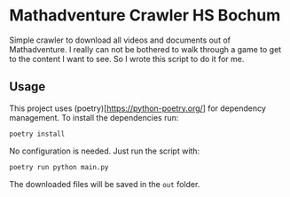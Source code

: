 # Mathadventure Crawler HS Bochum

Simple crawler to download all videos and documents out of Mathadventure.
I really can not be bothered to walk through a game to get to the content I want to see.
So I wrote this script to do it for me.

## Usage

This project uses (poetry)[https://python-poetry.org/] for dependency management.
To install the dependencies run:

```bash
poetry install
```

No configuration is needed. Just run the script with:

```bash
poetry run python main.py
```

The downloaded files will be saved in the `out` folder.
